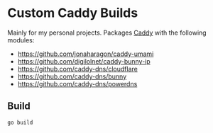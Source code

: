 # Custom Caddy Builds

Mainly for my personal projects. Packages [Caddy](https://github.com/caddyserver/caddy) with the following modules:

- https://github.com/jonaharagon/caddy-umami
- https://github.com/digilolnet/caddy-bunny-ip
- https://github.com/caddy-dns/cloudflare
- https://github.com/caddy-dns/bunny
- https://github.com/caddy-dns/powerdns

## Build

```bash
go build
```

